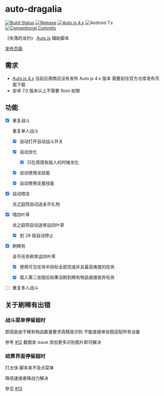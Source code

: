 # auto-dragalia

[![Build Status](https://travis-ci.org/NateScarlet/auto-dragalia.svg?branch=master)](https://travis-ci.org/NateScarlet/auto-dragalia)
[![Release](https://img.shields.io/github/release/NateScarlet/auto-dragalia.svg)](https://github.com/NateScarlet/auto-dragalia/releases/latest)
[![Auto.js 4.x](https://img.shields.io/badge/Auto.js-4.x-009688.svg)](https://github.com/hyb1996/Auto.js)
![Android 7.x](https://img.shields.io/badge/Android-7+-a4c639.svg?logo=android)
[![Conventional Commits](https://img.shields.io/badge/Conventional%20Commits-1.0.0-yellow.svg)](https://conventionalcommits.org)

《失落的龙约》 [Auto.js] 辅助脚本

[发布页面](https://github.com/NateScarlet/auto-dragalia/releases)

## 需求

- [Auto.js 4.x](https://github.com/hyb1996/Auto.js/releases) 当前应用商店没有发布 Auto.js 4.x 版本 需要前往官方仓库发布页面下载
- 安卓 7.0 版本以上不需要 Root 权限

## 功能

- [x] 重复战斗

  重复单人战斗

  - [x] 自动打开自动战斗开关

  - [x] 自动龙化

    - [x] 只在周围有敌人的时候龙化

  - [x] 自动使用龙技能

  - [x] 自动使用支援技能

- [x] 自动喂龙

  龙之庭院自动送金币礼物

- [x] 喂四叶草

  龙之庭院自动送幸运四叶草

  - [x] 到 29 级自动停止

- [x] 刷稀有

  金币任务刷幸运四叶草

  - [x] 使用可见任务中目标全部完成并且最高难度的任务

  - [x] 载入第二张图后如果没刷到稀有物品直接放弃任务

- [ ] 重复多人战斗

[auto.js]: https://github.com/hyb1996/Auto.js

## 关于刷稀有出错

### 战斗菜单停留超时

原因是由于稀有物品数量要求高精度识别 不能直接单张图适配所有设备

参考 [#12](https://github.com/NateScarlet/auto-dragalia/issues/12) 截图发 issue 添加更多识别图片即可解决

### 结算界面停留超时

打太快 脚本来不及点菜单

降倍速或者降战力解决

参见 [#13](https://github.com/NateScarlet/auto-dragalia/issues/13)
